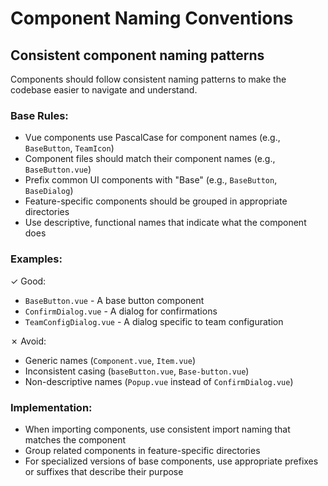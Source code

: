 # Component Naming Conventions

## Consistent component naming patterns

Components should follow consistent naming patterns to make the codebase easier to navigate and understand.

### Base Rules:

- Vue components use PascalCase for component names (e.g., `BaseButton`, `TeamIcon`)
- Component files should match their component names (e.g., `BaseButton.vue`)
- Prefix common UI components with "Base" (e.g., `BaseButton`, `BaseDialog`)
- Feature-specific components should be grouped in appropriate directories
- Use descriptive, functional names that indicate what the component does

### Examples:

✓ Good:

- `BaseButton.vue` - A base button component
- `ConfirmDialog.vue` - A dialog for confirmations
- `TeamConfigDialog.vue` - A dialog specific to team configuration

✗ Avoid:

- Generic names (`Component.vue`, `Item.vue`)
- Inconsistent casing (`baseButton.vue`, `Base-button.vue`)
- Non-descriptive names (`Popup.vue` instead of `ConfirmDialog.vue`)

### Implementation:

- When importing components, use consistent import naming that matches the component
- Group related components in feature-specific directories
- For specialized versions of base components, use appropriate prefixes or suffixes that describe their purpose
